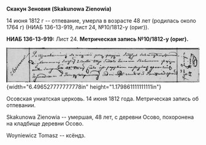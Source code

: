 **Скакун Зеновия (Skakunowa Zienowia)**

14 июня 1812 г -- отпевание, умерла в возрасте 48 лет (родилась около
1764 г) (НИАБ 136-13-919, лист 24, №10/1812-у (ориг)).

**НИАБ 136-13-919:** Лист 24. **Метрическая запись №10/1812-у (ориг).**

![](./media/9592dcb60728094d3a26ba43b8c66c396f5207a6.png){width="6.496527777777778in"
height="1.179861111111111in"}

Осовская униатская церковь. 14 июня 1812 года. Метрическая запись об
отпевании.

Skakunowa Zienowia -- умершая, 48 лет, с деревни Осово, похоронена на
кладбище деревни Осово.

Woyniewicz Tomasz -- ксёндз.
